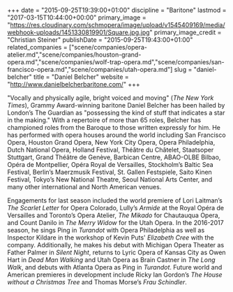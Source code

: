 +++
date = "2015-09-25T19:39:00+01:00"
discipline = "Baritone"
lastmod = "2017-03-15T10:44:00+00:00"
primary_image = "https://res.cloudinary.com/schmopera/image/upload/v1545409169/media/webhook-uploads/1451330819901/Square.jpg.jpg"
primary_image_credit = "Christian Steiner"
publishDate = "2015-09-25T19:43:00+01:00"
related_companies = ["scene/companies/opera-atelier.md","scene/companies/houston-grand-opera.md","scene/companies/wolf-trap-opera.md","scene/companies/san-francisco-opera.md","scene/companies/utah-opera.md"]
slug = "daniel-belcher"
title = "Daniel Belcher"
website = "http://www.danielbelcherbaritone.com/"
+++

"Vocally and physically agile, bright voiced and moving" (*The New York Times*), Grammy Award-winning baritone Daniel Belcher has been hailed by London’s The Guardian as "possessing the kind of stuff that indicates a star in the making." With a repertoire of more than 65 roles, Belcher has championed roles from the Baroque to those written expressly for him. He has performed with opera houses around the world including San Francisco Opera, Houston Grand Opera, New York City Opera, Opera Philadelphia, Dutch National Opera, Holland Festival, Théâtre du Châtelet, Staatsoper Stuttgart, Grand Théâtre de Genève, Barbican Centre, ABAO-OLBE Bilbao, Opéra de Montpellier, Opéra Royal de Versailles, Stockholm’s Baltic Sea Festival, Berlin’s Maerzmusik Festival, St. Gallen Festspiele, Saito Kinen Festival, Tokyo’s New National Theatre, Seoul National Arts Center, and many other international and North American venues.
 
Engagements for last season included the world premiere of Lori Laitman’s *The Scarlet Letter* for Opera Colorado, Lully’s *Armide* at the Royal Opéra de Versailles and Toronto’s Opera Atelier, *The Mikado* for Chautauqua Opera, and Count Danilo in *The Merry Widow* for the Utah Opera. In the 2016-2017 season, he sings Ping in *Turandot* with Opera Philadelphia as well as Inspector Kildare in the workshop of Kevin Puts' *Elizabeth Cree* with the company. Additionally, he makes his debut with Michigan Opera Theater as Father Palmer in *Silent Night*, returns to Lyric Opera of Kansas City as Owen Hart in *Dead Man Walking* and Utah Opera as Brain Castner in *The Long Walk*, and debuts with Atlanta Opera as Ping in *Turandot*. Future world and American premieres in development include Ricky Ian Gordon’s *The House without a Christmas Tree* and Thomas Morse’s *Frau Schindler*.

